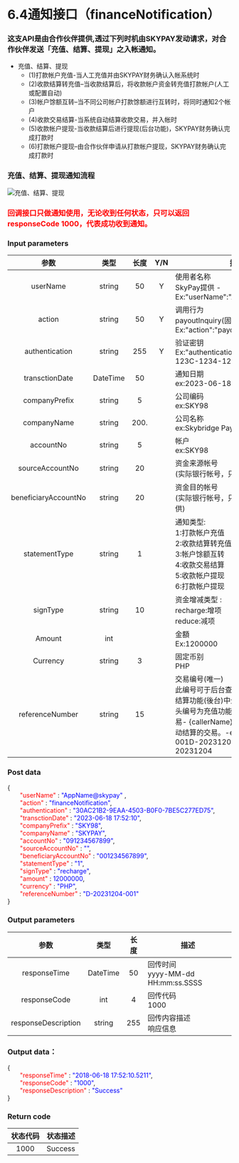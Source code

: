 # 6.4通知接口（financeNotification）

### 这支API是由合作伙伴提供,透过下列时机由SKYPAY发动请求，对合作伙伴发送「充值、结算、提现」之入帐通知。
- 充值、结算、提现
    - (1)打款帐户充值-当人工充值并由SKYPAY财务确认入帐系统时
    - (2)收款结算转充值–当收款结算后，将收款帐户资金转充值打款帐户(人工或配置自动)
    - (3)帐户馀额互转–当不同公司帐户打款馀额进行互转时，将同时通知2个帐户
    - (4)收款交易结算-当系统自动结算收款交易，并入帐时
    - (5)收款帐户提现-当收款结算后进行提现(后台功能)，SKYPAY财务确认完成打款时
    - (6)打款帐户提现–由合作伙伴申请从打款帐户提现，SKYPAY财务确认完成打款时
### 充值、结算、提现通知流程
![充值、结算、提现](/public/充值、结算、提现.png "Shiprock")

### <font color = red>回调接口只做通知使用，无论收到任何状态，只可以返回responseCode 1000，代表成功收到通知。</font>

### Input parameters

| 参数                        |    类型     | 长度   |Y/N |描述|
| :-------------------------: | :-----------: |:-----:|:---:|--------------------------------|   
|userName|string|50|Y|使用者名称<br> SkyPay提供 - Ex:"userName":"AppName@skypay"|
|action|string|50|Y|调用行为<br>payoutInquiry(固定参数值) - Ex:"action":"payoutInquiry"|
|authentication  |string |255|Y|验证密钥<br>Ex:"authentication":"E1234567-123C-1234-123F-A12345670"|
|transctionDate |DateTime|50| |通知日期<br> ex:2023-06-18 17:52:10|
|companyPrefix |string|5|  |公司编码<br>  ex:SKY98|
|companyName |string|200.|  |公司名称<br> ex:Skybridge Payment Inc.|
|accountNo |string|5|   |帐户 <br> ex:SKY98|
|sourceAccountNo |string|20|   | 资金来源帐号 <br> (实际银行帐号，只在提现时提供)|
|beneficiaryAccountNo |string|20|   |资金目的帐号 <br> (实际银行帐号，只在充值及提现时提供)|
|statementType|string|1||通知类型:<br>1:打款帐户充值<br>2:收款结算转充值<br>3:帐户馀额互转<br>4:收款交易结算<br>5:收款帐户提现<br>6:打款帐户提现|
|signType  |string|10|  |资金增减类型 :<br> recharge:增项 <br> reduce:减项|
|Amount |int||     |金額 <br> Ex:1200000|
|Currency |string|3|    | 固定币别 <br>PHP|
|referenceNumber|string|15|  |交易编号(唯一) <br> 此编号可于后台查询。- S–开头编号为结算功能(後台)中生成的交易。 - D–开头编号为充值功能(後台)中生成的交易- {callerName}–开头编号为系统自动结算的交易。-ex:S-20231204-001D-20231204-001,skypay-20231204|

### Post data

{<br>
    <font color=red>&ensp;&ensp;&ensp;&ensp;"userName" </font>: <font color=blue>"AppName@skypay" </font>,<br> 
    <font color=red>&ensp;&ensp;&ensp;&ensp;"action"</font> : <font color=blue>"financeNotification"</font>,<br>
    <font color=red>&ensp;&ensp;&ensp;&ensp;"authentication"</font> : <font color=blue>"30AC21B2-9EAA-4503-B0F0-7BE5C277ED75"</font>,<br>
    <font color=red>&ensp;&ensp;&ensp;&ensp;"transctionDate"</font> : <font color=blue>"2023-06-18 17:52:10"</font>,<br>
    <font color=red>&ensp;&ensp;&ensp;&ensp;"companyPrefix"</font> : <font color=blue>"SKY98"</font>,<br>
    <font color=red>&ensp;&ensp;&ensp;&ensp;"companyName"</font> : <font color=blue>"SKYPAY"</font>,<br>
    <font color=red>&ensp;&ensp;&ensp;&ensp;"accountNo"</font> : <font color=blue>"091234567899"</font>,<br>
    <font color=red>&ensp;&ensp;&ensp;&ensp;"sourceAccountNo"</font> : <font color=blue>""</font>,<br>
    <font color=red>&ensp;&ensp;&ensp;&ensp;"beneficiaryAccountNo"</font> : <font color=blue>"001234567899"</font>,<br>
    <font color=red>&ensp;&ensp;&ensp;&ensp;"statementType"</font> : <font color=blue>"1"</font>,<br>
    <font color=red>&ensp;&ensp;&ensp;&ensp;"signType"</font> : <font color=blue>"recharge"</font>,<br>
    <font color=red>&ensp;&ensp;&ensp;&ensp;"amount"</font> : <font color=blue>12000000</font>,<br>
    <font color=red>&ensp;&ensp;&ensp;&ensp;"currency"</font> : <font color=blue>"PHP"</font>,<br>
    <font color=red>&ensp;&ensp;&ensp;&ensp;"referenceNumber"</font> : <font color=blue>"D-20231204-001"</font><br>
}

### Output parameters

| 参数                        |    类型     | 长度    |描述|
| :-------------------------: | :-----------: |:-----:|--------------------------------|   
|responseTime  |DateTime|50|回传时间 <br> yyyy-MM-dd HH:mm:ss.SSSS|
|responseCode  |int|4|回传代码 <br>1000|
|responseDescription |string|255|回传内容描述 <br> 响应信息|

### Output data：

{<br>
    <font color=red>&ensp;&ensp;&ensp;&ensp;"responseTime"</font> : <font color=blue>"2018-06-18 17:52:10.5211"</font>,<br>
    <font color=red>&ensp;&ensp;&ensp;&ensp;"responseCode"</font> : <font color=blue>"1000"</font>,<br>
    <font color=red>&ensp;&ensp;&ensp;&ensp;"responseDescription"</font> : <font color=blue>"Success"</font><br>
}

### Return code
| 状态代码                        |   状态描述    | 
| :-------------------------: | :-----------: |
|1000 |Success|







